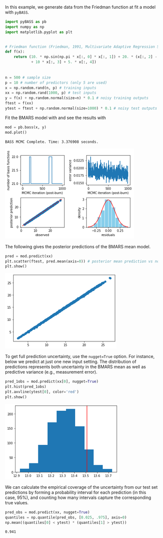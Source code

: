 In this example, we generate data from the Friedman function at fit a model with `pyBASS`.


```python
import pyBASS as pb
import numpy as np
import matplotlib.pyplot as plt
```


```python

# Friedman function (Friedman, 1991, Multivariate Adaptive Regression Splines)
def f(x):
    return (10. * np.sin(np.pi * x[:, 0] * x[:, 1]) + 20. * (x[:, 2] - .5) ** 2 
            + 10 * x[:, 3] + 5. * x[:, 4])


n = 500 # sample size
p = 10 # number of predictors (only 5 are used)
x = np.random.rand(n, p) # training inputs
xx = np.random.rand(1000, p) # test inputs
y = f(x) + np.random.normal(size=n) * 0.1 # noisy training outputs
ftest = f(xx)
ytest = ftest + np.random.normal(size=1000) * 0.1 # noisy test outputs

```

Fit the BMARS model with and see the results with


```python
mod = pb.bass(x, y)
mod.plot()
```

    BASS MCMC Complete. Time: 3.376908 seconds.



    
![png](ex1_files/ex1_4_1.png)
    


The following gives the posterior predictions of the BMARS mean model.


```python
pred = mod.predict(xx)
plt.scatter(ftest, pred.mean(axis=0)) # posterior mean prediction vs noisless test outputs
plt.show()
```


    
![png](ex1_files/ex1_6_0.png)
    


To get full prediction uncertainty, use the `nugget=True` option.  For instance, below we predict at just one new input setting.  The distribution of predictions represents both uncertainty in the BMARS mean as well as predictive variance (e.g., measurement error).


```python
pred_1obs = mod.predict(xx[0], nugget=True)
plt.hist(pred_1obs)
plt.axvline(ytest[0], color='red')
plt.show()
```


    
![png](ex1_files/ex1_8_0.png)
    


We can calculate the empirical coverage of the uncertainty from our test set predictions by forming a probability interval for each prediction (in this case, 95%), and counting how many intervals capture the corresponding true values.


```python
pred_obs = mod.predict(xx, nugget=True)
quantiles = np.quantile(pred_obs, [0.025, .975], axis=0)
np.mean((quantiles[0] < ytest) * (quantiles[1] > ytest))
```




    0.941


